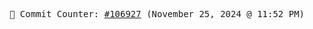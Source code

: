 <p align="center">
    <samp>
        📮 Commit Counter: <a href="https://github.com/Javascript-void0/Javascript-void0/commits/main">#106927</a> (November 25, 2024 @ 11:52 PM)
    </samp>
</p>